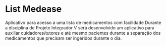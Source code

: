 # List Medease
Aplicativo para acesso a uma lista de medicamentos com facilidade
Durante a disciplina de Projeto Integrador V será desenvolvido um aplicativo para auxiliar cuidadores/tutores e até mesmo pacientes durante a separação dos medicamentos que precisam ser ingeridos durante o dia.
